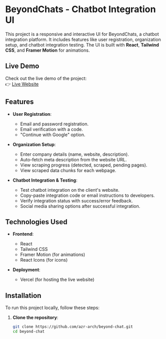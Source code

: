 # BeyondChats - Chatbot Integration UI

This project is a responsive and interactive UI for BeyondChats, a chatbot integration platform. It includes features like user registration, organization setup, and chatbot integration testing. The UI is built with **React**, **Tailwind CSS**, and **Framer Motion** for animations.

## Live Demo

Check out the live demo of the project:  
👉 [Live Website](https://beyond-chat-mu.vercel.app/)

## Features

- **User Registration**:
  - Email and password registration.
  - Email verification with a code.
  - "Continue with Google" option.

- **Organization Setup**:
  - Enter company details (name, website, description).
  - Auto-fetch meta description from the website URL.
  - View scraping progress (detected, scraped, pending pages).
  - View scraped data chunks for each webpage.

- **Chatbot Integration & Testing**:
  - Test chatbot integration on the client's website.
  - Copy-paste integration code or email instructions to developers.
  - Verify integration status with success/error feedback.
  - Social media sharing options after successful integration.


## Technologies Used

- **Frontend**:
  - React
  - Tailwind CSS
  - Framer Motion (for animations)
  - React Icons (for icons)

- **Deployment**:
  - Vercel (for hosting the live website)

## Installation

To run this project locally, follow these steps:

1. **Clone the repository**:
   ```bash
   git clone https://github.com/azr-arch/beyond-chat.git
   cd beyond-chat
